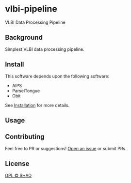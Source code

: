 # vlbi-pipeline

VLBI Data Processing Pipeline

## Background

Simplest VLBI data processing pipeline.

## Install

This software depends upon the following software:

- AIPS
- ParselTongue
- Obit

See [Installation](docs/installation) for more details.

## Usage





## Contributing




Feel free to PR or suggestions! [Open an issue](https://github.com/SHAO-SKA/vlbi-pipeline/issues/new) or submit PRs.





## License

[GPL © SHAO](LICENSE)